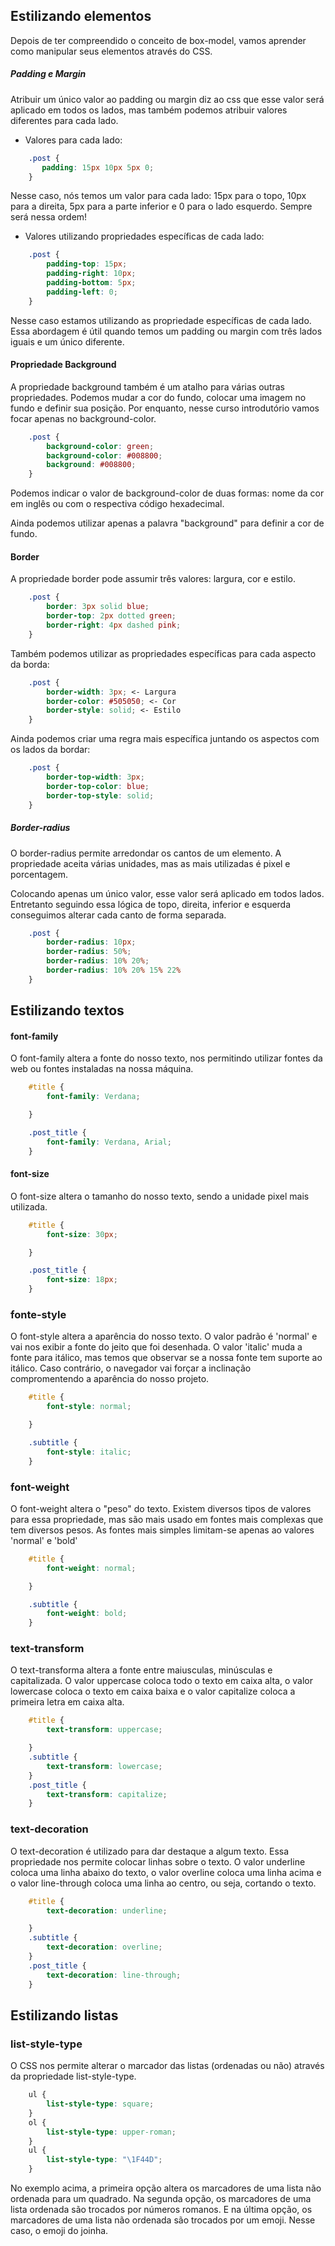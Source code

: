 ## Estilizando elementos

Depois de ter compreendido o conceito de box-model, vamos aprender como manipular seus elementos através do CSS.

##### Padding e Margin

Atribuir um único valor ao padding ou margin diz ao css que esse valor será aplicado em todos os lados, mas também podemos atribuir valores diferentes para cada lado. 

- Valores para cada lado:
~~~css
    .post {
    ​	padding: 15px 10px 5px 0;
    }
~~~

Nesse caso, nós temos um valor para cada lado: 15px para o topo, 10px para a direita, 5px para a parte inferior e 0 para o lado esquerdo. Sempre será nessa ordem! 

- Valores utilizando propriedades específicas de cada lado:
~~~css
    .post {
        padding-top: 15px;
        padding-right: 10px;
        padding-bottom: 5px;
        padding-left: 0;
    }
~~~

Nesse caso estamos utilizando as propriedade específicas de cada lado. Essa abordagem é útil quando temos um padding ou margin com três lados iguais e um único diferente.



#### Propriedade Background

A propriedade background também é um atalho para várias outras propriedades. Podemos mudar a cor do fundo, colocar uma imagem no fundo e definir sua posição. Por enquanto, nesse curso introdutório vamos focar apenas no background-color. 

~~~css
    .post {
        background-color: green;
        background-color: #008800;
        background: #008800;
    }
~~~

Podemos indicar o valor de background-color de duas formas: nome da cor em inglês ou com o respectiva código hexadecimal.

Ainda podemos utilizar apenas a palavra "background" para definir a cor de fundo.



####  Border
A propriedade border pode assumir três valores: largura, cor e estilo.
~~~css
    .post {
        border: 3px solid blue;
        border-top: 2px dotted green;
        border-right: 4px dashed pink;
    }
~~~

Também podemos utilizar as propriedades específicas para cada aspecto da borda:
~~~css
    .post {
        border-width: 3px; <- Largura
        border-color: #505050; <- Cor
        border-style: solid; <- Estilo
    }
~~~

Ainda podemos criar uma regra mais específica juntando os aspectos com os lados da bordar:
~~~css
    .post {
        border-top-width: 3px;
        border-top-color: blue;
        border-top-style: solid;
    }
~~~

##### Border-radius

O border-radius permite arredondar os cantos de um elemento. A propriedade aceita várias unidades, mas as mais utilizadas é pixel e porcentagem. 

Colocando apenas um único valor, esse valor será aplicado em todos lados. Entretanto seguindo essa lógica de topo, direita, inferior e esquerda conseguimos alterar cada canto de forma separada.
~~~css
    .post {
        border-radius: 10px;
        border-radius: 50%;
        border-radius: 10% 20%;
        border-radius: 10% 20% 15% 22%
    }
~~~



## Estilizando textos

#### font-family

O font-family altera a fonte do nosso texto, nos permitindo utilizar fontes da web ou fontes instaladas na nossa máquina.
~~~css
    #title {
        font-family: Verdana;

    }

    .post_title {
        font-family: Verdana, Arial;
    }
~~~

#### font-size

O font-size altera o tamanho do nosso texto, sendo a unidade pixel mais utilizada.
~~~css
    #title {
        font-size: 30px;

    }

    .post_title {
        font-size: 18px;
    }
~~~

### fonte-style
O font-style altera a aparência do nosso texto. O valor padrão é 'normal' e vai nos exibir a fonte do jeito que foi desenhada. O valor 'italic' muda a fonte para itálico, mas temos que observar se a nossa fonte tem suporte ao itálico. Caso contrário, o navegador vai forçar a inclinação compromentendo a aparência do nosso projeto. 
~~~css
    #title {
        font-style: normal;

    }

    .subtitle {
        font-style: italic;
    }
~~~

### font-weight
O font-weight altera o "peso" do texto. Existem diversos tipos de valores para essa propriedade, mas são mais usado em fontes mais complexas que tem diversos pesos. As fontes mais simples limitam-se apenas ao valores 'normal' e 'bold'
~~~css
    #title {
        font-weight: normal;

    }

    .subtitle {
        font-weight: bold;
    }
~~~

### text-transform
O text-transforma altera a fonte entre maiusculas, minúsculas e capitalizada. 
O valor uppercase coloca todo o texto em caixa alta, o valor lowercase coloca o texto em caixa baixa e o valor capitalize coloca a primeira letra em caixa alta.
~~~css
    #title {
        text-transform: uppercase;

    }
    .subtitle {
        text-transform: lowercase;
    }
    .post_title {
        text-transform: capitalize;
    }
~~~

### text-decoration
O text-decoration é utilizado para dar destaque a algum texto. Essa propriedade nos permite colocar linhas sobre o texto.
O valor underline coloca uma linha abaixo do texto, o valor overline coloca uma linha acima e o valor line-through coloca uma linha ao centro, ou seja, cortando o texto.
~~~css
    #title {
        text-decoration: underline;

    }
    .subtitle {
        text-decoration: overline;
    }
    .post_title {
        text-decoration: line-through;
    }
~~~



## Estilizando listas

### list-style-type

O CSS nos permite alterar o marcador das listas (ordenadas ou não) através da propriedade list-style-type.

~~~css
    ul {
        list-style-type: square;
    }
    ol {
        list-style-type: upper-roman;
    }
    ul {
        list-style-type: "\1F44D";
    }
~~~

No exemplo acima, a primeira opção altera os marcadores de uma lista não ordenada para um quadrado. 
Na segunda opção, os marcadores de uma lista ordenada são trocados por números romanos. 
E na última opção, os marcadores de uma lista não ordenada são trocados por um emoji. Nesse caso, o emoji do joinha. 